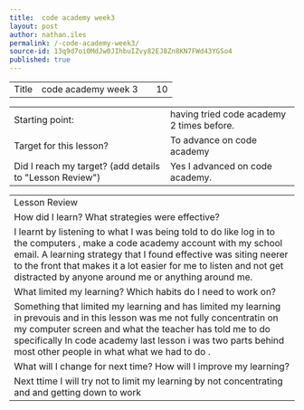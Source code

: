 ```yaml
---
title:  code academy week3
layout: post
author: nathan.iles
permalink: /-code-academy-week3/
source-id: 13q9d7oi0MdJw0JIhbuIZvy82EJ8Zn8KN7FWd43YGSo4
published: true
---
```

<table>
  <tr>
    <td>Title</td>
    <td>code academy week 3</td>
    <td></td>
    <td>10</td>
  </tr>
</table>


<table>
  <tr>
    <td>Starting point:</td>
    <td>having tried code academy 2 times before.</td>
  </tr>
  <tr>
    <td>Target for this lesson?</td>
    <td>To advance on code academy</td>
  </tr>
  <tr>
    <td>Did I reach my target? 
(add details to "Lesson Review")</td>
    <td>Yes I advanced on code academy.</td>
  </tr>
</table>


<table>
  <tr>
    <td>Lesson Review</td>
  </tr>
  <tr>
    <td>How did I learn? What strategies were effective? </td>
  </tr>
  <tr>
    <td> I learnt by listening to what I was being told to do like log in to the computers , make a code academy account with my school email. A learning strategy that I found effective was siting neerer to the front that makes it a lot easier for me to listen  and not get distracted by anyone around me or anything around me. </td>
  </tr>
  <tr>
    <td>What limited my learning? Which habits do I need to work on? </td>
  </tr>
  <tr>
    <td>Something that limited my learning and has limited my learning in prevouis and in this lesson was me not fully concentratin on my computer screen and what the teacher has told me to do specifically In code academy  last lesson i was two parts behind most other people in what what we had to do .</td>
  </tr>
  <tr>
    <td>What will I change for next time? How will I improve my learning?</td>
  </tr>
  <tr>
    <td>Next ttime I will try not to limit my learning by not concentrating and and getting down to work</td>
  </tr>
</table>



